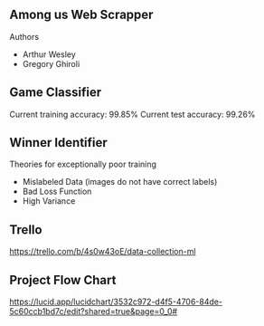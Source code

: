 
## Among us Web Scrapper

Authors

- Arthur Wesley
- Gregory Ghiroli

## Game Classifier

Current training accuracy: 99.85%
Current test accuracy: 99.26%

## Winner Identifier

Theories for exceptionally poor training

- Mislabeled Data (images do not have correct labels)
- Bad Loss Function
- High Variance

## Trello

https://trello.com/b/4s0w43oE/data-collection-ml

## Project Flow Chart

https://lucid.app/lucidchart/3532c972-d4f5-4706-84de-5c60ccb1bd7c/edit?shared=true&page=0_0#


